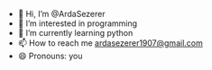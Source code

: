 - 👋 Hi, I’m @ArdaSezerer
- 👀 I’m interested in programming
- 🌱 I’m currently learning python
- 📫 How to reach me ardasezerer1907@gmail.com
- 😄 Pronouns: you
